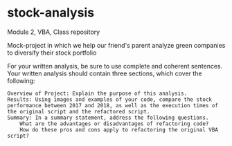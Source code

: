 # stock-analysis
Module 2, VBA, Class repository

Mock-project in which we help our friend's parent analyze green companies to diversify their stock portfolio

For your written analysis, be sure to use complete and coherent sentences. Your written analysis should contain three sections, which cover the following:

    Overview of Project: Explain the purpose of this analysis.
    Results: Using images and examples of your code, compare the stock performance between 2017 and 2018, as well as the execution times of the original script and the refactored script.
    Summary: In a summary statement, address the following questions.
        What are the advantages or disadvantages of refactoring code?
        How do these pros and cons apply to refactoring the original VBA script?
